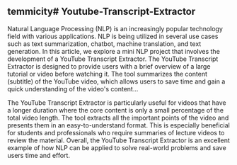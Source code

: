 temmicity# Youtube-Transcript-Extractor
---
Natural Language Processing (NLP) is an increasingly popular technology field with various applications. NLP is being utilized in several use cases such as text summarization, chatbot, machine translation, and text generation. In this article, we explore a mini NLP project that involves the development of a YouTube Transcript Extractor. The YouTube Transcript Extractor is designed to provide users with a brief overview of a large tutorial or video before watching it. The tool summarizes the content (subtitle) of the YouTube video, which allows users to save time and gain a quick understanding of the video's content...

The YouTube Transcript Extractor is particularly useful for videos that have a longer duration where the core content is only a small percentage of the total video length. The tool extracts all the important points of the video and presents them in an easy-to-understand format. This is especially beneficial for students and professionals who require summaries of lecture videos to review the material. Overall, the YouTube Transcript Extractor is an excellent example of how NLP can be applied to solve real-world problems and save users time and effort.
